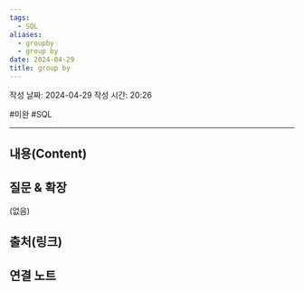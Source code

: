 ```yaml
---
tags:
  - SQL
aliases:
  - groupby
  - group by
date: 2024-04-29
title: group by
---
```

작성 날짜: 2024-04-29
작성 시간: 20:26

#미완 #SQL 

----
## 내용(Content)



## 질문 & 확장

(없음)

## 출처(링크)


## 연결 노트










